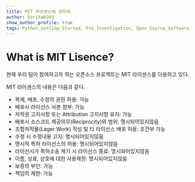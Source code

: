 ```yaml
---
title: MIT 라이센스에 관하여
author: Dorika0203
show_author_profile: true
tags: Python_Getting_Started, Pre_Investigation, Open_Source_Software
---
```


What is MIT Lisence?
==============================

현재 우리 팀이 참여하고자 하는 오픈소스 프로젝트는 MIT 라이센스를 이용하고 있다.

MIT 라이센스의 내용은 다음과 같다.

- 복제, 배포, 수정의 권한 허용: 가능
- 배포시 라이선스 사본 첨부: 가능
- 저작권 고지사항 또는 Attribution 고지사항 유지: 가능
- 배포시 소스코드 제공의무(Reciprocity)와 범위: 명시되어있지않음
- 조합저작물(Lager Work) 작성 및 타 라이선스 배포 허용: 조건부 가능
- 수정 시 수정내용 고지: 명시되어있지않음
- 명시적 특허 라이선스의 허용: 명시되어있지않음
- 라이선시가 특허소송 제기 시 라이선스 종료: 명시되어있지않음
- 이름, 상표, 상호에 대한 사용제한: 명시되어있지않음
- 보증의 부인: 가능
- 책임의 제한: 가능

